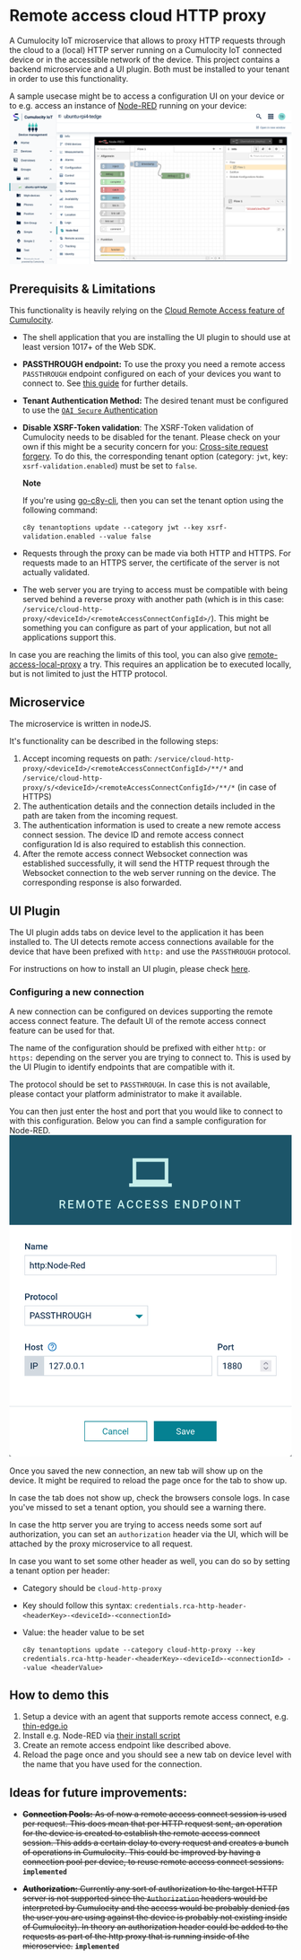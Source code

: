 # Remote access cloud HTTP proxy

A Cumulocity IoT microservice that allows to proxy HTTP requests through the cloud to a (local) HTTP server running on a Cumulocity IoT connected device or in the accessible network of the device.
This project contains a backend microservice and a UI plugin. Both must be installed to your tenant in order to use this functionality.

A sample usecase might be to access a configuration UI on your device or to e.g. access an instance of [Node-RED](https://nodered.org/) running on your device:
![Demo Node-Red](images/demo-node-red.png)

## Prerequisits & Limitations

This functionality is heavily relying on the [Cloud Remote Access feature of Cumulocity](https://cumulocity.com/guides/cloud-remote-access/cra-general-aspects/).

- The shell application that you are installing the UI plugin to should use at least version 1017+ of the Web SDK.

- **PASSTHROUGH endpoint:** To use the proxy you need a remote access `PASSTHROUGH` endpoint configured on each of your devices you want to connect to. See [this guide](https://tech.forums.softwareag.com/t/how-to-get-started-with-cloud-remote-access-for-cumulocity-iot/258446#step-by-step-guide-to-setup-a-passthrough-connection-16) for further details.

- **Tenant Authentication Method:** The desired tenant must be configured to use the [`OAI Secure` Authentication](https://cumulocity.com/guides/users-guide/administration/#authentication)

- **Disable XSRF-Token validation**: The XSRF-Token validation of Cumulocity needs to be disabled for the tenant. Please check on your own if this might be a security concern for you: [Cross-site request forgery](https://en.wikipedia.org/wiki/Cross-site_request_forgery). To do this, the corresponding tenant option (category: `jwt`, key: `xsrf-validation.enabled`) must be set to `false`.

  **Note**

  If you're using [go-c8y-cli](https://goc8ycli.netlify.app/), then you can set the tenant option using the following command:

  ```
  c8y tenantoptions update --category jwt --key xsrf-validation.enabled --value false
  ```

- Requests through the proxy can be made via both HTTP and HTTPS. For requests made to an HTTPS server, the certificate of the server is not actually validated.

- The web server you are trying to access must be compatible with being served behind a reverse proxy with another path (which is in this case: `/service/cloud-http-proxy/<deviceId>/<remoteAccessConnectConfigId>/`). This might be something you can configure as part of your application, but not all applications support this.

In case you are reaching the limits of this tool, you can also give [remote-access-local-proxy](https://github.com/SoftwareAG/cumulocity-remote-access-local-proxy) a try. This requires an application be to executed locally, but is not limited to just the HTTP protocol.

## Microservice

The microservice is written in nodeJS.

It's functionality can be described in the following steps:

1. Accept incoming requests on path: `/service/cloud-http-proxy/<deviceId>/<remoteAccessConnectConfigId>/**/*` and `/service/cloud-http-proxy/s/<deviceId>/<remoteAccessConnectConfigId>/**/*` (in case of HTTPS)
2. The authentication details and the connection details included in the path are taken from the incoming request.
3. The authentication information is used to create a new remote access connect session. The device ID and remote access connect configuration Id is also required to establish this connection.
4. After the remote access connect Websocket connection was established successfully, it will send the HTTP request through the Websocket connection to the web server running on the device. The corresponding response is also forwarded.

## UI Plugin

The UI plugin adds tabs on device level to the application it has been installed to.
The UI detects remote access connections available for the device that have been prefixed with `http:` and use the `PASSTHROUGH` protocol.

For instructions on how to install an UI plugin, please check [here](https://cumulocity.com/guides/users-guide/administration/#extensions).

### Configuring a new connection

A new connection can be configured on devices supporting the remote access connect feature.
The default UI of the remote access connect feature can be used for that.

The name of the configuration should be prefixed with either `http:` or `https:` depending on the server you are trying to connect to. This is used by the UI Plugin to identify endpoints that are compatible with it.

The protocol should be set to `PASSTHROUGH`. In case this is not available, please contact your platform administrator to make it available.

You can then just enter the host and port that you would like to connect to with this configuration.
Below you can find a sample configuration for Node-RED.
![Configure Node-RED](images/configuring-node-red.png)

Once you saved the new connection, an new tab will show up on the device.
It might be required to reload the page once for the tab to show up.

In case the tab does not show up, check the browsers console logs. In case you've missed to set a tenant option, you should see a warning there.

In case the http server you are trying to access needs some sort auf authorization, you can set an `authorization` header via the UI, which will be attached by the proxy microservice to all request.

In case you want to set some other header as well, you can do so by setting a tenant option per header:

- Category should be `cloud-http-proxy`
- Key should follow this syntax: `credentials.rca-http-header-<headerKey>-<deviceId>-<connectionId>`
- Value: the header value to be set

  ```
  c8y tenantoptions update --category cloud-http-proxy --key credentials.rca-http-header-<headerKey>-<deviceId>-<connectionId> --value <headerValue>
  ```

## How to demo this

1. Setup a device with an agent that supports remote access connect, e.g. [thin-edge.io](https://thin-edge.github.io/thin-edge.io/install/)
2. Install e.g. Node-RED via [their install script](https://github.com/node-red/linux-installers/#debian-ubuntu-raspberry-pi-os)
3. Create an remote access endpoint like described above.
4. Reload the page once and you should see a new tab on device level with the name that you have used for the connection.

## Ideas for future improvements:

- ~~**Connection Pools:** As of now a remote access connect session is used per request. This does mean that per HTTP request sent, an operation for the device is created to establish the remote access connect session. This adds a certain delay to every request and creates a bunch of operations in Cumulocity. This could be improved by having a connection pool per device, to reuse remote access connect sessions.~~ **`implemented`**

- ~~**Authorization:** Currently any sort of authorization to the target HTTP server is not supported since the `Authorization` headers would be interpreted by Cumulocity and the access would be probably denied (as the user you are using against the device is probably not existing inside of Cumulocity). In theory an authorization header could be added to the requests as part of the http proxy that is running inside of the microservice.~~ **`implemented`**
